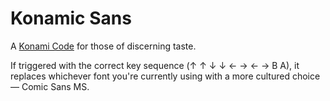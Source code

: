 # Konamic Sans

A [Konami Code](http://en.wikipedia.org/wiki/Konami_Code) for those of discerning taste.

If triggered with the correct key sequence (↑ ↑ ↓ ↓ ← → ← → B A), it replaces whichever font you're currently using with a more cultured choice — Comic Sans MS.
